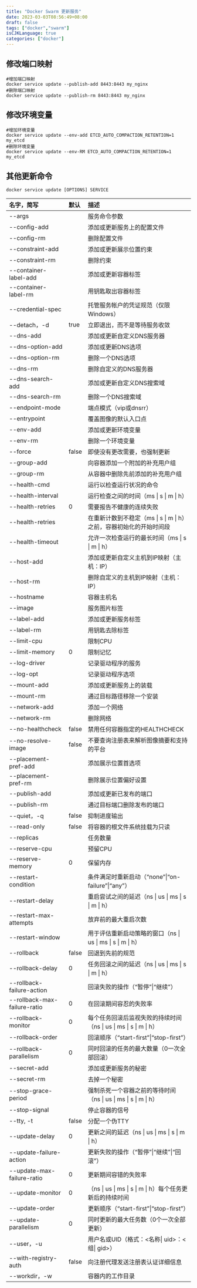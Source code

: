 ```yaml
---
title: "Docker Swarm 更新服务"
date: 2023-03-03T08:56:49+08:00
draft: false
tags: ["docker","swarm"]
isCJKLanguage: true
categories: ["docker"]
---
```


## 修改端口映射

```shell
#增加端口映射
docker service update --publish-add 8443:8443 my_nginx
#删除端口映射
docker service update --publish-rm 8443:8443 my_nginx
```

## 修改环境变量

```shell
#增加环境变量
docker service update --env-add ETCD_AUTO_COMPACTION_RETENTION=1 my_etcd
#删除环境变量
docker service update --env-RM ETCD_AUTO_COMPACTION_RETENTION=1 my_etcd
```

## 其他更新命令

```shell
docker service update [OPTIONS] SERVICE
```

| 名字，简写                   | 默认  | 描述                                                         |
| :--------------------------- | :---- | :----------------------------------------------------------- |
| --args                       |       | 服务命令参数                                                 |
| --config-add                 |       | 添加或更新服务上的配置文件                                   |
| --config-rm                  |       | 删除配置文件                                                 |
| --constraint-add             |       | 添加或更新展示位置约束                                       |
| --constraint-rm              |       | 删除约束                                                     |
| --container-label-add        |       | 添加或更新容器标签                                           |
| --container-label-rm         |       | 用钥匙取出容器标签                                           |
| --credential-spec            |       | 托管服务帐户的凭证规范（仅限Windows）                        |
| --detach，-d                 | true  | 立即退出，而不是等待服务收敛                                 |
| --dns-add                    |       | 添加或更新自定义DNS服务器                                    |
| --dns-option-add             |       | 添加或更新DNS选项                                            |
| --dns-option-rm              |       | 删除一个DNS选项                                              |
| --dns-rm                     |       | 删除自定义的DNS服务器                                        |
| --dns-search-add             |       | 添加或更新自定义DNS搜索域                                    |
| --dns-search-rm              |       | 删除一个DNS搜索域                                            |
| --endpoint-mode              |       | 端点模式（vip或dnsrr）                                       |
| --entrypoint                 |       | 覆盖图像的默认入口点                                         |
| --env-add                    |       | 添加或更新环境变量                                           |
| --env-rm                     |       | 删除一个环境变量                                             |
| --force                      | false | 即使没有更改需要，也强制更新                                 |
| --group-add                  |       | 向容器添加一个附加的补充用户组                               |
| --group-rm                   |       | 从容器中删除先前添加的补充用户组                             |
| --health-cmd                 |       | 运行以检查运行状况的命令                                     |
| --health-interval            |       | 运行检查之间的时间（ms \| s \| m \| h）                      |
| --health-retries             | 0     | 需要报告不健康的连续失败                                     |
| --health-retries             |       | 在重新计数到不稳定（ms \| s \| m \| h）之前，容器初始化的开始时间段 |
| --health-timeout             |       | 允许一次检查运行的最长时间（ms \| s \| m \| h）              |
| --host-add                   |       | 添加或更新自定义主机到IP映射（主机：IP）                     |
| --host-rm                    |       | 删除自定义的主机到IP映射（主机：IP）                         |
| --hostname                   |       | 容器主机名                                                   |
| --image                      |       | 服务图片标签                                                 |
| --label-add                  |       | 添加或更新服务标签                                           |
| --label-rm                   |       | 用钥匙去除标签                                               |
| --limit-cpu                  |       | 限制CPU                                                      |
| --limit-memory               | 0     | 限制记忆                                                     |
| --log-driver                 |       | 记录驱动程序的服务                                           |
| --log-opt                    |       | 记录驱动程序选项                                             |
| --mount-add                  |       | 添加或更新服务上的装载                                       |
| --mount-rm                   |       | 通过目标路径移除一个安装                                     |
| --network-add                |       | 添加一个网络                                                 |
| --network-rm                 |       | 删除网络                                                     |
| --no-healthcheck             | false | 禁用任何容器指定的HEALTHCHECK                                |
| --no-resolve-image           | false | 不要查询注册表来解析图像摘要和支持的平台                     |
| --placement-pref-add         |       | 添加展示位置首选项                                           |
| --placement-pref-rm          |       | 删除展示位置偏好设置                                         |
| --publish-add                |       | 添加或更新已发布的端口                                       |
| --publish-rm                 |       | 通过目标端口删除发布的端口                                   |
| --quiet，-q                  | false | 抑制进度输出                                                 |
| --read-only                  | false | 将容器的根文件系统挂载为只读                                 |
| --replicas                   |       | 任务数量                                                     |
| --reserve-cpu                |       | 预留CPU                                                      |
| --reserve-memory             | 0     | 保留内存                                                     |
| --restart-condition          |       | 条件满足时重新启动（“none”\|“on-failure”\|“any”）            |
| --restart-delay              |       | 重启尝试之间的延迟（ns \| us \| ms \| s \| m \| h）          |
| --restart-max-attempts       |       | 放弃前的最大重启次数                                         |
| --restart-window             |       | 用于评估重新启动策略的窗口（ns \| us \| ms \| s \| m \| h）  |
| --rollback                   | false | 回退到先前的规范                                             |
| --rollback-delay             | 0     | 任务回滚之间的延迟（ns \| us \| ms \| s \| m \| h）          |
| --rollback-failure-action    |       | 回滚失败的操作（“暂停”\|“继续”）                             |
| --rollback-max-failure-ratio | 0     | 在回滚期间容忍的失败率                                       |
| --rollback-monitor           | 0     | 每个任务回滚后监视失败的持续时间（ns \| us \| ms \| s \| m \| h） |
| --rollback-order             |       | 回滚顺序（“start-first”\|“stop-first”）                      |
| --rollback-parallelism       | 0     | 同时回滚的任务的最大数量（0一次全部回滚）                    |
| --secret-add                 |       | 添加或更新服务的秘密                                         |
| --secret-rm                  |       | 去掉一个秘密                                                 |
| --stop-grace-period          |       | 强制杀死一个容器之前的等待时间（ns \| us \| ms \| s \| m \| h） |
| --stop-signal                |       | 停止容器的信号                                               |
| --tty, -t                    | false | 分配一个伪TTY                                                |
| --update-delay               | 0     | 更新之间的延迟（ns \| us \| ms \| s \| m \| h）              |
| --update-failure-action      |       | 更新失败的操作（“暂停”\|“继续”\|“回滚”）                     |
| --update-max-failure-ratio   | 0     | 更新期间容错的失败率                                         |
| --update-monitor             | 0     | （ns \| us \| ms \| s \| m \| h）每个任务更新后的持续时间    |
| --update-order               |       | 更新顺序（“start-first”\|“stop-first”）                      |
| --update-parallelism         | 0     | 同时更新的最大任务数（0个一次全部更新）                      |
| --user，-u                   |       | 用户名或UID（格式：<名称\| uid>：<组\| gid>）                |
| --with-registry-auth         | false | 向注册代理发送注册表认证详细信息                             |
| --workdir，-w                |       | 容器内的工作目录                                             |
